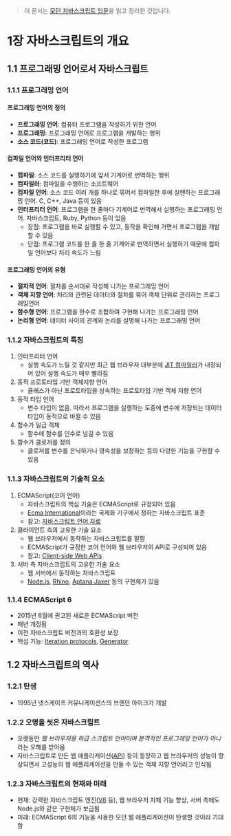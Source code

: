 > 이 문서는 [모던 자바스크립트 입문](http://www.yes24.com/Product/Goods/59410698)을 읽고 정리한 것입니다.

# 1장 자바스크립트의 개요
## 1.1 프로그래밍 언어로서 자바스크립트
### 1.1.1 프로그래밍 언어
#### 프로그래밍 언어의 정의
- **프로그래밍 언어**: 컴퓨터 프로그램을 작성하기 위한 언어
- **프로그래밍**: 프로그래밍 언어로 프로그램을 개발하는 행위
- **소스 코드(코드)**: 프로그래밍 언어로 작성한 프로그램

#### 컴파일 언어와 인터프리터 언어
- **컴파일**: 소스 코드를 실행하기에 앞서 기계어로 번역하는 행위
- **컴파일러**: 컴파일을 수행하는 소프트웨어
- **컴파일 언어**: 소스 코드 여러 개를 하나로 묶어서 컴파일한 후에 실핸하는 프로그래밍 언어. C, C++, Java 등이 있음
- **인터프리터 언어**: 프로그램을 한 줄마다 기계어로 번역해서 실행하는 프로그래밍 언어. 자바스크립트, Ruby, Python 등이 있음
  - 장점: 프로그램을 바로 실행할 수 있고, 동작을 확인해 가면서 프로그램을 개발할 수 있음
  - 단점: 프로그램 코드를 한 줄 한 줄 기계어로 번역하면서 실행하기 때문에 컴파일 언어보다 처리 속도가 느림

#### 프로그래밍 언어의 유형
- **절차적 언어**: 절차를 순서대로 작성해 나가는 프로그래밍 언어
- **객체 지향 언어**: 처리와 관련된 데이터와 절차를 묶어 객체 단위로 관리하는 프로그래밍언어
- **함수형 언어**: 프로그램을 한수로 조합하여 구현해 나가는 프로그래밍 언어
- **논리형 언어**: 데이터 사이의 관계와 논리를 설명해 나가는 프로그래밍 언어

### 1.1.2 자바스크립트의 특징
1. 인터프리터 언어
	- 실행 속도가 느릴 것 같지만 최근 웹 브라우저 대부분에 [JIT 컴파일러](https://ko.wikipedia.org/wiki/JIT_%EC%BB%B4%ED%8C%8C%EC%9D%BC)가 내장되어 있어 실행 속도가 매우 빨라짐
2. 동적 프로토타입 기반 객체지향 언어
   - 클래스가 아닌 프로토타입을 상속하는 프로토타입 기반 객체 지향 언어
3. 동적 타입 언어
   - 변수 타입이 없음. 따라서 프로그램을 실행하는 도중에 변수에 저장되는 데이터 타입이 동적으로 바뀔 수 있음
4. 함수가 일급 객체
   - 함수에 함수를 인수로 넘길 수 있음
5. 함수가 클로저를 정의
   - 클로저를 변수를 은닉하거나 영속성을 보장하는 등의 다양한 기능을 구현할 수 있음

### 1.1.3 자바스크립트의 기술적 요소
1. ECMAScript(코어 언어)
   - 자바스크립트의 핵심 기술은 ECMAScript로 규정되어 있음
   - [Ecma International](https://www.ecma-international.org/)이라는 국제화 기구에서 정하는 자바스크립트 표준
   - 참고: [자바스크립트 언어 자료](https://developer.mozilla.org/ko/docs/Web/JavaScript/Language_Resources)
2. 클라이언트 측의 고유한 기술 요소
   - 웹 브라우저에서 동작하는 자바스크립트를 말함
   - ECMAScript가 규정한 코어 언어와 웹 브라우저의 API로 구성되어 있음
   - 참고: [Client-side Web APIs](https://developer.mozilla.org/en-US/docs/Learn/JavaScript/Client-side_web_APIs)
3. 서버 측 자바스크립트의 고유한 기술 요소
   - 웹 서버에서 동작하는 자바스크립트
   - [Node.js](https://nodejs.org/), [Rhino](https://developer.mozilla.org/en-US/docs/Mozilla/Projects/Rhino), [Aptana Jaxer](https://www.jaxer.org/) 등의 구현체가 있음

### 1.1.4 ECMAScript 6
- 2015년 6월에 권고된 새로운 ECMAScript 버전
- 매년 개정됨
- 이전 자바스크립트 버전과의 호환성 보장
- 핵심 기능: [Iteration protocols](https://developer.mozilla.org/ko/docs/Web/JavaScript/Reference/Iteration_protocols), [Generator](https://developer.mozilla.org/ko/docs/Web/JavaScript/Reference/Global_Objects/Generator)

## 1.2 자바스크립트의 역사
### 1.2.1 탄생
- 1995년 넷스케이프 커뮤니케이션스의 브렌던 아이크가 개발

### 1.2.2 오명을 씻은 자바스크립트
- 오랫동안 *웹 브라우저용 하급 스크립트 언어이며 본격적인 프로그래밍 언어가 아니*라는 오해를 받아옴
- 자바스크립트로 만든  웹 애플리케이션([API](https://developer.mozilla.org/ko/docs/Glossary/API)) 등이 등장하고 웹 브라우저의 성능이 향상되면서 고성능의 웹 애플리케이션을 만들 수 있는 객체 지향 언어라고 인식됨

### 1.2.3 자바스크립트의 현재와 미래
- 현재: 강력한 자바스크립트 엔진([V8](https://v8.dev/) 등), 웹 브라우저 자체 기능 향상, 서버 측에도 Node.js와 같은 구현체가 보급됨
- 미래: ECMAScript 6의 기능을 사용한 모던 웹 애플리케이션이 탄생할 것이라 기대함